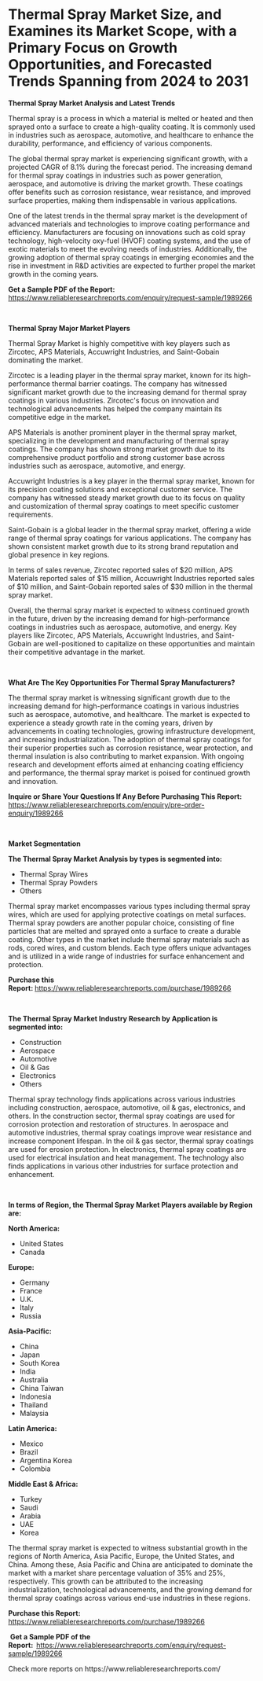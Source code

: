 <p><h1>Thermal Spray Market Size, and Examines its Market Scope, with a Primary Focus on Growth Opportunities, and Forecasted Trends Spanning from 2024 to 2031</h1></p><p><strong>Thermal Spray Market Analysis and Latest Trends</strong></p>
<p><p>Thermal spray is a process in which a material is melted or heated and then sprayed onto a surface to create a high-quality coating. It is commonly used in industries such as aerospace, automotive, and healthcare to enhance the durability, performance, and efficiency of various components.</p><p>The global thermal spray market is experiencing significant growth, with a projected CAGR of 8.1% during the forecast period. The increasing demand for thermal spray coatings in industries such as power generation, aerospace, and automotive is driving the market growth. These coatings offer benefits such as corrosion resistance, wear resistance, and improved surface properties, making them indispensable in various applications.</p><p>One of the latest trends in the thermal spray market is the development of advanced materials and technologies to improve coating performance and efficiency. Manufacturers are focusing on innovations such as cold spray technology, high-velocity oxy-fuel (HVOF) coating systems, and the use of exotic materials to meet the evolving needs of industries. Additionally, the growing adoption of thermal spray coatings in emerging economies and the rise in investment in R&D activities are expected to further propel the market growth in the coming years.</p></p>
<p><strong>Get a Sample PDF of the Report:&nbsp;</strong> <a href="https://www.reliableresearchreports.com/enquiry/request-sample/1989266">https://www.reliableresearchreports.com/enquiry/request-sample/1989266</a></p>
<p>&nbsp;</p>
<p><strong>Thermal Spray Major Market Players</strong></p>
<p><p>Thermal Spray Market is highly competitive with key players such as Zircotec, APS Materials, Accuwright Industries, and Saint-Gobain dominating the market. </p><p>Zircotec is a leading player in the thermal spray market, known for its high-performance thermal barrier coatings. The company has witnessed significant market growth due to the increasing demand for thermal spray coatings in various industries. Zircotec's focus on innovation and technological advancements has helped the company maintain its competitive edge in the market.</p><p>APS Materials is another prominent player in the thermal spray market, specializing in the development and manufacturing of thermal spray coatings. The company has shown strong market growth due to its comprehensive product portfolio and strong customer base across industries such as aerospace, automotive, and energy.</p><p>Accuwright Industries is a key player in the thermal spray market, known for its precision coating solutions and exceptional customer service. The company has witnessed steady market growth due to its focus on quality and customization of thermal spray coatings to meet specific customer requirements.</p><p>Saint-Gobain is a global leader in the thermal spray market, offering a wide range of thermal spray coatings for various applications. The company has shown consistent market growth due to its strong brand reputation and global presence in key regions.</p><p>In terms of sales revenue, Zircotec reported sales of $20 million, APS Materials reported sales of $15 million, Accuwright Industries reported sales of $10 million, and Saint-Gobain reported sales of $30 million in the thermal spray market. </p><p>Overall, the thermal spray market is expected to witness continued growth in the future, driven by the increasing demand for high-performance coatings in industries such as aerospace, automotive, and energy. Key players like Zircotec, APS Materials, Accuwright Industries, and Saint-Gobain are well-positioned to capitalize on these opportunities and maintain their competitive advantage in the market.</p></p>
<p>&nbsp;</p>
<p><strong>What Are The Key Opportunities For Thermal Spray Manufacturers?</strong></p>
<p><p>The thermal spray market is witnessing significant growth due to the increasing demand for high-performance coatings in various industries such as aerospace, automotive, and healthcare. The market is expected to experience a steady growth rate in the coming years, driven by advancements in coating technologies, growing infrastructure development, and increasing industrialization. The adoption of thermal spray coatings for their superior properties such as corrosion resistance, wear protection, and thermal insulation is also contributing to market expansion. With ongoing research and development efforts aimed at enhancing coating efficiency and performance, the thermal spray market is poised for continued growth and innovation.</p></p>
<p><strong>Inquire or Share Your Questions If Any Before Purchasing This Report:</strong> <a href="https://www.reliableresearchreports.com/enquiry/pre-order-enquiry/1989266">https://www.reliableresearchreports.com/enquiry/pre-order-enquiry/1989266</a></p>
<p>&nbsp;</p>
<p><strong>Market Segmentation</strong></p>
<p><strong>The Thermal Spray Market Analysis by types is segmented into:</strong></p>
<p><ul><li>Thermal Spray Wires</li><li>Thermal Spray Powders</li><li>Others</li></ul></p>
<p><p>Thermal spray market encompasses various types including thermal spray wires, which are used for applying protective coatings on metal surfaces. Thermal spray powders are another popular choice, consisting of fine particles that are melted and sprayed onto a surface to create a durable coating. Other types in the market include thermal spray materials such as rods, cored wires, and custom blends. Each type offers unique advantages and is utilized in a wide range of industries for surface enhancement and protection.</p></p>
<p><strong>Purchase this Report:&nbsp;</strong><a href="https://www.reliableresearchreports.com/purchase/1989266">https://www.reliableresearchreports.com/purchase/1989266</a></p>
<p>&nbsp;</p>
<p><strong>The Thermal Spray Market Industry Research by Application is segmented into:</strong></p>
<p><ul><li>Construction</li><li>Aerospace</li><li>Automotive</li><li>Oil & Gas</li><li>Electronics</li><li>Others</li></ul></p>
<p><p>Thermal spray technology finds applications across various industries including construction, aerospace, automotive, oil & gas, electronics, and others. In the construction sector, thermal spray coatings are used for corrosion protection and restoration of structures. In aerospace and automotive industries, thermal spray coatings improve wear resistance and increase component lifespan. In the oil & gas sector, thermal spray coatings are used for erosion protection. In electronics, thermal spray coatings are used for electrical insulation and heat management. The technology also finds applications in various other industries for surface protection and enhancement.</p></p>
<p>&nbsp;</p>
<p><strong>In terms of Region, the Thermal Spray Market Players available by Region are:</strong></p>
<p>
    <p> <strong> North America: </strong>
        <ul>
            <li>United States</li>
            <li>Canada</li>
        </ul>
        </p> 
    <p> <strong> Europe: </strong>
        <ul>
            <li>Germany</li>
            <li>France</li>
            <li>U.K.</li>
            <li>Italy</li>
            <li>Russia</li>
        </ul>
        </p> 
    <p> <strong> Asia-Pacific: </strong>
        <ul>
            <li>China</li>
            <li>Japan</li>
            <li>South Korea</li>
            <li>India</li>
            <li>Australia</li>
            <li>China Taiwan</li>
            <li>Indonesia</li>
            <li>Thailand</li>
            <li>Malaysia</li>
        </ul>
        </p> 
    <p> <strong> Latin America: </strong>
        <ul>
            <li>Mexico</li>
            <li>Brazil</li>
            <li>Argentina Korea</li>
            <li>Colombia</li>
        </ul>
        </p> 
    <p> <strong> Middle East & Africa: </strong>
        <ul>
            <li>Turkey</li>
            <li>Saudi</li>
            <li>Arabia</li>
            <li>UAE</li>
            <li>Korea</li>
        </ul>
    </p>
    </p>
<p><p>The thermal spray market is expected to witness substantial growth in the regions of North America, Asia Pacific, Europe, the United States, and China. Among these, Asia Pacific and China are anticipated to dominate the market with a market share percentage valuation of 35% and 25%, respectively. This growth can be attributed to the increasing industrialization, technological advancements, and the growing demand for thermal spray coatings across various end-use industries in these regions.</p></p>
<p><strong>Purchase this Report: </strong><a href="https://www.reliableresearchreports.com/purchase/1989266">https://www.reliableresearchreports.com/purchase/1989266</a></p>
<p>&nbsp;<strong>Get a Sample PDF of the Report:&nbsp;&nbsp;</strong><a href="https://www.reliableresearchreports.com/enquiry/request-sample/1989266">https://www.reliableresearchreports.com/enquiry/request-sample/1989266</a></p>
<p><strong></strong></p>
<p>Check more reports on https://www.reliableresearchreports.com/</p>